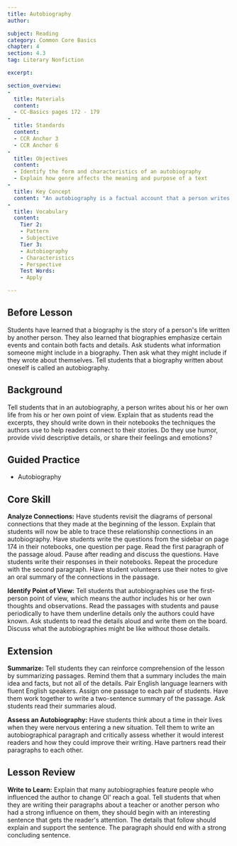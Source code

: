 ```yaml
---
title: Autobiography
author:

subject: Reading
category: Common Core Basics
chapter: 4
section: 4.3
tag: Literary Nonfiction

excerpt:

section_overview:
-
  title: Materials
  content:
  - CC-Basics pages 172 - 179
-
  title: Standards
  content:
  - CCR Anchor 3
  - CCR Anchor 6
-
  title: Objectives
  content:
  - Identify the form and characteristics of an autobiography
  - Explain how genre affects the meaning and purpose of a text
-
  title: Key Concept
  content: "An autobiography is a factual account that a person writes about his or her own life."
-
  title: Vocabulary
  content:
    Tier 2:
    - Pattern
    - Subjective
    Tier 3:
    - Autobiography
    - Characteristics
    - Perspective
    Test Words:
    - Apply

---
```

## Before Lesson

Students have learned that a biography is the story of a person's life written by another person. They also learned that biographies emphasize certain events and contain both facts and details. Ask students what information someone might include in a biography. Then ask what they might include if they wrote about themselves. Tell students that a biography written about oneself is called an autobiography.

## Background

Tell students that in an autobiography, a person writes about his or her own life from his or her own point of view. Explain that as students read the excerpts, they should write down in their notebooks the techniques the authors use to help readers connect to their stories. Do they use humor, provide vivid descriptive details, or share their feelings and emotions?

## Guided Practice

- Autobiography

## Core Skill

**Analyze Connections:** Have students revisit the diagrams of personal connections that they made at the beginning of the lesson. Explain that students will now be able to trace these relationship connections in an autobiography. Have students write the questions from the sidebar on page 174 in their notebooks, one question per page. Read the first paragraph of the passage aloud. Pause after reading and discuss the questions. Have students write their responses in their notebooks. Repeat the procedure with the second paragraph. Have student volunteers use their notes to give an oral summary of the connections in the passage.

**Identify Point of View:** Tell students that autobiographies use the first-person point of view, which means the author includes his or her own thoughts and observations. Read the passages with students and pause periodically to have them underline details only the authors could have known. Ask students to read the details aloud and write them on the board. Discuss what the autobiographies might be like without those details.

## Extension

**Summarize:** Tell students they can reinforce comprehension of the lesson by summarizing passages. Remind them that a summary includes the main idea and facts, but not all of the details. Pair English language learners with fluent English speakers. Assign one passage to each pair of students. Have them work together to write a two-sentence summary of the passage. Ask students read their summaries aloud.

**Assess an Autobiography:** Have students think about a time in their lives when they were nervous entering a new situation. Tell them to write an autobiographical paragraph and critically assess whether it would interest readers and how they could improve their writing. Have partners read their paragraphs to each other.

## Lesson Review

**Write to Learn:** Explain that many autobiographies feature people who influenced the author to change Ol' reach a goal. Tell students that when they are writing their paragraphs about a teacher or another person who had a strong influence on them, they should begin with an interesting sentence that gets the reader's attention. The details that follow should explain and support the sentence. The paragraph should end with a strong concluding sentence.
